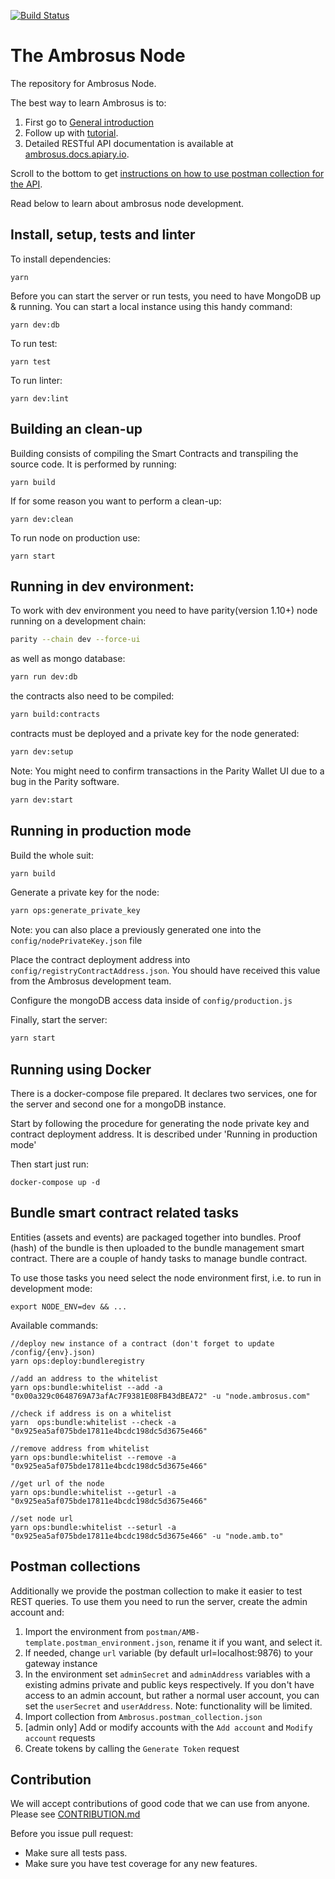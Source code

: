 [![Build Status](https://travis-ci.com/ambrosus/ambrosus-sdk.svg?token=xjj4U84eSFwEsYLTc5Qe&branch=master)](https://travis-ci.com/ambrosus/ambrosus-sdk)

# The Ambrosus Node
The repository for Ambrosus Node. 

The best way to learn Ambrosus is to:
1. First go to [General introduction](https://github.com/ambrosus/ambrosus-node/blob/master/docs/introduction.md)
2. Follow up with [tutorial](https://github.com/ambrosus/ambrosus-node/blob/master/docs/tutorial.md).
3. Detailed RESTful API documentation is available at [ambrosus.docs.apiary.io](https://ambrosus.docs.apiary.io/).

Scroll to the bottom to get [instructions on how to use postman collection for the API](#postman-collections).

Read below to learn about ambrosus node development.

## Install, setup, tests and linter
To install dependencies:
```
yarn
```

Before you can start the server or run tests, you need to have MongoDB up & running.
You can start a local instance using this handy command:
```
yarn dev:db
```

To run test:
```
yarn test
```

To run linter:
```
yarn dev:lint
```

## Building an clean-up
Building consists of compiling the Smart Contracts and transpiling the source code. It is performed by running:
```
yarn build
```

If for some reason you want to perform a clean-up:
```
yarn dev:clean
```

To run node on production use:
```
yarn start
```

## Running in dev environment:
To work with dev environment you need to have parity(version 1.10+) node running on a development chain:
```sh
parity --chain dev --force-ui
```

as well as mongo database:

```sh
yarn run dev:db
```

the contracts also need to be compiled:
```sh
yarn build:contracts
```

contracts must be deployed and a private key for the node generated:
```sh
yarn dev:setup
```

Note: You might need to confirm transactions in the Parity Wallet UI due to a bug in the Parity software.

```sh
yarn dev:start
```

## Running in production mode

Build the whole suit:
```sh
yarn build
```

Generate a private key for the node:
```sh
yarn ops:generate_private_key
```
Note: you can also place a previously generated one into the `config/nodePrivateKey.json` file

Place the contract deployment address into `config/registryContractAddress.json`. You should have received this value from the Ambrosus development team.

Configure the mongoDB access data inside of `config/production.js`

Finally, start the server:
```sh
yarn start
```

## Running using Docker

There is a docker-compose file prepared. It declares two services, one for the server and second one for a mongoDB instance. 

Start by following the procedure for generating the node private key and contract deployment address. It is described under 'Running in production mode'   

Then start just run:

```
docker-compose up -d
```

## Bundle smart contract related  tasks
Entities (assets and events) are packaged together into bundles. Proof (hash) of the bundle is then uploaded to the bundle management smart contract.
There are a couple of handy tasks to manage bundle contract.

To use those tasks you need select the node environment first, i.e. to run in development mode:
```
export NODE_ENV=dev && ...
```

Available commands:

```
//deploy new instance of a contract (don't forget to update /config/{env}.json)
yarn ops:deploy:bundleregistry

//add an address to the whitelist 
yarn ops:bundle:whitelist --add -a "0x00a329c0648769A73afAc7F9381E08FB43dBEA72" -u "node.ambrosus.com"

//check if address is on a whitelist
yarn  ops:bundle:whitelist --check -a "0x925ea5af075bde17811e4bcdc198dc5d3675e466"

//remove address from whitelist
yarn ops:bundle:whitelist --remove -a "0x925ea5af075bde17811e4bcdc198dc5d3675e466"

//get url of the node
yarn ops:bundle:whitelist --geturl -a "0x925ea5af075bde17811e4bcdc198dc5d3675e466"

//set node url
yarn ops:bundle:whitelist --seturl -a "0x925ea5af075bde17811e4bcdc198dc5d3675e466" -u "node.amb.to"
```

## Postman collections

Additionally we provide the postman collection to make it easier to test REST queries. To use them you need to run the server, create the admin account and:

1. Import the environment from `postman/AMB-template.postman_environment.json`, rename it if you want, and select it.
2. If needed, change `url` variable (by default url=localhost:9876) to your gateway instance
3. In the environment set `adminSecret` and `adminAddress` variables with a existing admins private and public keys respectively. If you don't have access to an admin account, but rather a normal user account, you can set the `userSecret` and `userAddress`. Note: functionality will be limited.
4. Import collection from `Ambrosus.postman_collection.json`
5. [admin only] Add or modify accounts with the `Add account` and `Modify account` requests
6. Create tokens by calling the `Generate Token` request


## Contribution
We will accept contributions of good code that we can use from anyone.  
Please see [CONTRIBUTION.md](CONTRIBUTION.md)

Before you issue pull request:
* Make sure all tests pass.
* Make sure you have test coverage for any new features.
